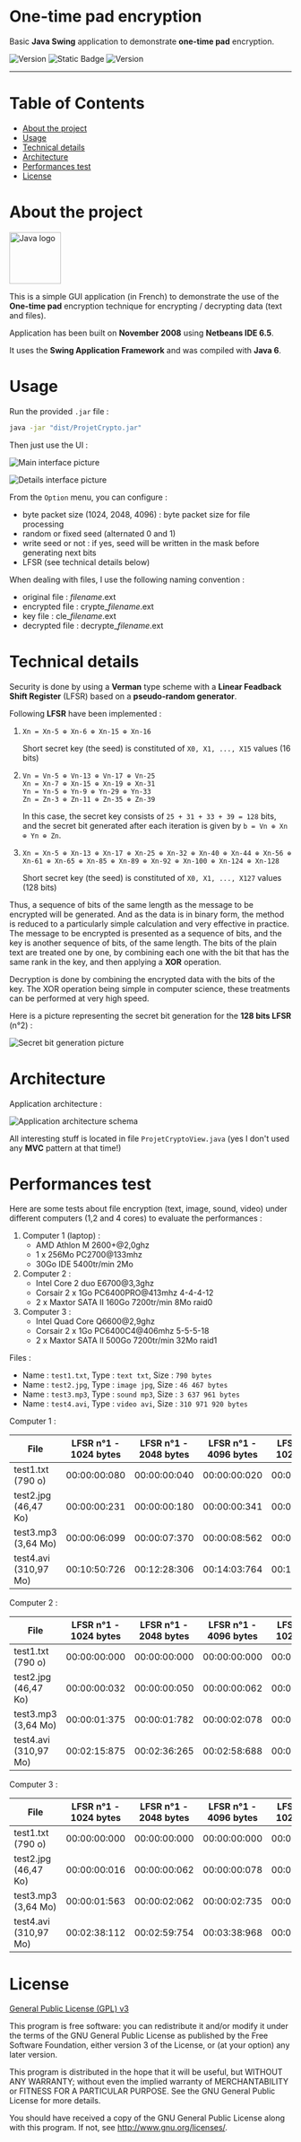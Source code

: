 # One-time pad encryption

Basic **Java Swing** application to demonstrate **one-time pad** encryption.

![Version](https://img.shields.io/badge/Version-1.0.0-2AAB92.svg)
![Static Badge](https://img.shields.io/badge/Last%20update-12%20Nov%202008-blue)
![Version](https://img.shields.io/badge/Java-6-red.svg)

---

# Table of Contents

* [About the project](#about-the-project)
* [Usage](#usage)
* [Technical details](#technical-details)
* [Architecture](#architecture)
* [Performances test](#performances-test)
* [License](#license)

# About the project

<img alt="Java logo" src="logo-java.svg" height="92"/>

This is a simple GUI application (in French) to demonstrate the use of the **One-time pad** encryption technique for
encrypting / decrypting data (text and files).

Application has been built on **November 2008** using **Netbeans IDE 6.5**.

It uses the **Swing Application Framework** and was compiled with **Java 6**.

# Usage

Run the provided `.jar` file :

```bash
java -jar "dist/ProjetCrypto.jar"
```

Then just use the UI :

![Main interface picture](doc/main_interface.png?raw=true "Main interface")

![Details interface picture](doc/details_interface.png?raw=true "Details interface")

From the `Option` menu, you can configure :
- byte packet size (1024, 2048, 4096) : byte packet size for file processing
- random or fixed seed (alternated 0 and 1)
- write seed or not : if yes, seed will be written in the mask before generating next bits
- LFSR (see technical details below)

When dealing with files, I use the following naming convention :
- original file : _filename_.ext
- encrypted file : crypte\__filename_.ext
- key file : cle\__filename_.ext
- decrypted file : decrypte\__filename_.ext

# Technical details

Security is done by using a **Verman** type scheme with a **Linear Feadback Shift Register** (LFSR) based on a **pseudo-random generator**.

Following **LFSR** have been implemented :

1. ```
   Xn = Xn-5 ⊕ Xn-6 ⊕ Xn-15 ⊕ Xn-16
   ```

   Short secret key (the seed) is constituted of `X0, X1, ..., X15` values (16 bits)

2. ```
   Vn = Vn-5 ⊕ Vn-13 ⊕ Vn-17 ⊕ Vn-25
   Xn = Xn-7 ⊕ Xn-15 ⊕ Xn-19 ⊕ Xn-31
   Yn = Yn-5 ⊕ Yn-9 ⊕ Yn-29 ⊕ Yn-33
   Zn = Zn-3 ⊕ Zn-11 ⊕ Zn-35 ⊕ Zn-39
   ```

   In this case, the secret key consists of `25 + 31 + 33 + 39 = 128` bits, and the secret bit generated
   after each iteration is given by `b = Vn ⊕ Xn ⊕ Yn ⊕ Zn`.

3. ```
   Xn = Xn-5 ⊕ Xn-13 ⊕ Xn-17 ⊕ Xn-25 ⊕ Xn-32 ⊕ Xn-40 ⊕ Xn-44 ⊕ Xn-56 ⊕ Xn-61 ⊕ Xn-65 ⊕ Xn-85 ⊕ Xn-89 ⊕ Xn-92 ⊕ Xn-100 ⊕ Xn-124 ⊕ Xn-128
   ```

   Short secret key (the seed) is constituted of `X0, X1, ..., X127` values (128 bits)
   
Thus, a sequence of bits of the same length as the message to be encrypted will be generated.
And as the data is in binary form, the method is reduced to a particularly simple calculation and very effective in practice.
The message to be encrypted is presented as a sequence of bits, and the key is another sequence of bits, of the same length.
The bits of the plain text are treated one by one, by combining each one with the bit that has the same rank in the key, and then applying a **XOR** operation.

Decryption is done by combining the encrypted data with the bits of the key.
The XOR operation being simple in computer science, these treatments can be performed at very high speed.

Here is a picture representing the secret bit generation for the **128 bits LFSR** (n°2) :

![Secret bit generation picture](doc/secret_bit_generation.png?raw=true "Secret bit generation")

# Architecture

Application architecture :

![Application architecture schema](doc/architecture.png?raw=true "Architecture")

All interesting stuff is located in file `ProjetCryptoView.java` (yes I don't used any **MVC** pattern at that time!)

# Performances test

Here are some tests about file encryption (text, image, sound, video) under different computers (1,2 and 4 cores) to evaluate the performances :

1. Computer 1 (laptop) :
   - AMD Athlon M 2600+\@2,0ghz
   - 1 x 256Mo PC2700@133mhz
   - 30Go IDE 5400tr/min 2Mo
2. Computer 2 :
   - Intel Core 2 duo E6700@3,3ghz
   - Corsair 2 x 1Go PC6400PRO@413mhz 4-4-4-12
   - 2 x Maxtor SATA II 160Go 7200tr/min 8Mo raid0
3. Computer 3 :
   - Intel Quad Core Q6600@2,9ghz
   - Corsair 2 x 1Go PC6400C4@406mhz 5-5-5-18
   - 2 x Maxtor SATA II 500Go 7200tr/min 32Mo raid1

Files :
- Name : `test1.txt`, Type : `text txt`, Size : `790 bytes`
- Name : `test2.jpg`, Type : `image jpg`, Size : `46 467 bytes`
- Name : `test3.mp3`, Type : `sound mp3`, Size : `3 637 961 bytes`
- Name : `test4.avi`, Type : `video avi`, Size : `310 971 920 bytes`

Computer 1 :

| File                  | LFSR n°1 - 1024 bytes | LFSR n°1 - 2048 bytes | LFSR n°1 - 4096 bytes | LFSR n°2 - 1024 bytes | LFSR n°2 - 2048 bytes | LFSR n°2 - 4096 bytes |
|-----------------------|-----------------------|-----------------------|-----------------------|-----------------------|-----------------------|-----------------------|
| test1.txt (790 o)     | 00:00:00:080          | 00:00:00:040          | 00:00:00:020          | 00:00:00:010          | 00:00:00:020          | 00:00:00:020          |
| test2.jpg (46,47 Ko)  | 00:00:00:231          | 00:00:00:180          | 00:00:00:341          | 00:00:00:421          | 00:00:00:430          | 00:00:00:431          |
| test3.mp3 (3,64 Mo)   | 00:00:06:099          | 00:00:07:370          | 00:00:08:562          | 00:00:10:435          | 00:00:12:938          | 00:00:16:053          |
| test4.avi (310,97 Mo) | 00:10:50:726          | 00:12:28:306          | 00:14:03:764          | 00:16:51:624          | 00:24:21:078          | 00:29:52:878          |

Computer 2 :

| File                  | LFSR n°1 - 1024 bytes | LFSR n°1 - 2048 bytes | LFSR n°1 - 4096 bytes | LFSR n°2 - 1024 bytes | LFSR n°2 - 2048 bytes | LFSR n°2 - 4096 bytes |
|-----------------------|-----------------------|-----------------------|-----------------------|-----------------------|-----------------------|-----------------------|
| test1.txt (790 o)     | 00:00:00:000          | 00:00:00:000          | 00:00:00:000          | 00:00:00:000          | 00:00:00:000          | 00:00:00:000          |
| test2.jpg (46,47 Ko)  | 00:00:00:032          | 00:00:00:050          | 00:00:00:062          | 00:00:00:063          | 00:00:00:062          | 00:00:00:078          |
| test3.mp3 (3,64 Mo)   | 00:00:01:375          | 00:00:01:782          | 00:00:02:078          | 00:00:02:344          | 00:00:02:938          | 00:00:03:640          |
| test4.avi (310,97 Mo) | 00:02:15:875          | 00:02:36:265          | 00:02:58:688          | 00:03:33:532          | 00:04:28:391          | 00:05:57:500          |

Computer 3 :

| File                  | LFSR n°1 - 1024 bytes | LFSR n°1 - 2048 bytes | LFSR n°1 - 4096 bytes | LFSR n°2 - 1024 bytes | LFSR n°2 - 2048 bytes | LFSR n°2 - 4096 bytes |
|-----------------------|-----------------------|-----------------------|-----------------------|-----------------------|-----------------------|-----------------------|
| test1.txt (790 o)     | 00:00:00:000          | 00:00:00:000          | 00:00:00:000          | 00:00:00:000          | 00:00:00:000          | 00:00:00:000          |
| test2.jpg (46,47 Ko)  | 00:00:00:016          | 00:00:00:062          | 00:00:00:078          | 00:00:00:047          | 00:00:00:063          | 00:00:00:109          |
| test3.mp3 (3,64 Mo)   | 00:00:01:563          | 00:00:02:062          | 00:00:02:735          | 00:00:02:859          | 00:00:03:906          | 00:00:04:828          |
| test4.avi (310,97 Mo) | 00:02:38:112          | 00:02:59:754          | 00:03:38:968          | 00:04:08:622          | 00:05:10:354          | 00:06:58:720          |

# License

[General Public License (GPL) v3](https://www.gnu.org/licenses/gpl-3.0.en.html)

This program is free software: you can redistribute it and/or modify it under the terms of the GNU
General Public License as published by the Free Software Foundation, either version 3 of the
License, or (at your option) any later version.

This program is distributed in the hope that it will be useful, but WITHOUT ANY WARRANTY; without
even the implied warranty of MERCHANTABILITY or FITNESS FOR A PARTICULAR PURPOSE. See the GNU
General Public License for more details.

You should have received a copy of the GNU General Public License along with this program. If not,
see <http://www.gnu.org/licenses/>.